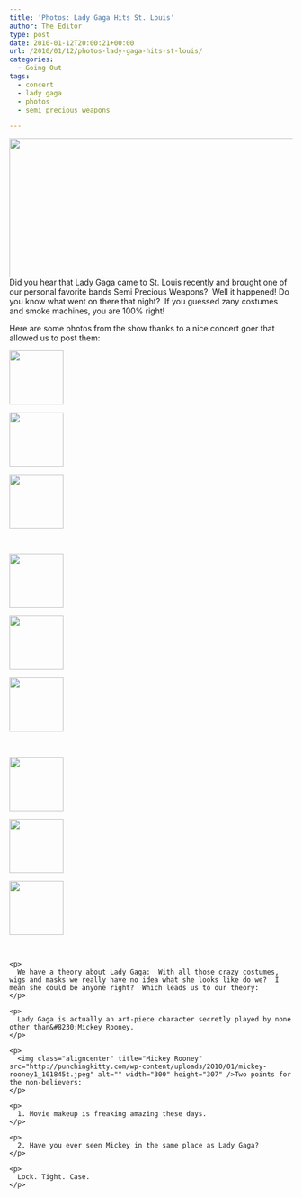```yaml
---
title: 'Photos: Lady Gaga Hits St. Louis'
author: The Editor
type: post
date: 2010-01-12T20:00:21+00:00
url: /2010/01/12/photos-lady-gaga-hits-st-louis/
categories:
  - Going Out
tags:
  - concert
  - lady gaga
  - photos
  - semi precious weapons

---
```

<img class="aligncenter" title="Lady Gaga" src="http://punchingkitty.com/wp-content/uploads/2010/01/LadyGaga-PokerFace.jpeg" alt="" width="600" height="247" />Did you hear that Lady Gaga came to St. Louis recently and brought one of our personal favorite bands Semi Precious Weapons?  Well it happened! Do you know what went on there that night?  If you guessed zany costumes and smoke machines, you are 100% right!

Here are some photos from the show thanks to a nice concert goer that allowed us to post them:

<div id='gallery-11' class='gallery galleryid-2832 gallery-columns-3 gallery-size-thumbnail'>
  <dl class='gallery-item'>
    <dt class='gallery-icon landscape'>
      <a href='http://punchingkitty.com/2010/01/12/photos-lady-gaga-hits-st-louis/img_0007/'><img width="96" height="96" src="http://media.punchingkitty.com/wordpress/2010/01/IMG_0007-150x150.jpg" class="attachment-thumbnail size-thumbnail" alt="" /></a>
    </dt>
  </dl>
  
  <dl class='gallery-item'>
    <dt class='gallery-icon landscape'>
      <a href='http://punchingkitty.com/2010/01/12/photos-lady-gaga-hits-st-louis/img_0015/'><img width="96" height="96" src="http://media.punchingkitty.com/wordpress/2010/01/IMG_0015-150x150.jpg" class="attachment-thumbnail size-thumbnail" alt="" /></a>
    </dt>
  </dl>
  
  <dl class='gallery-item'>
    <dt class='gallery-icon landscape'>
      <a href='http://punchingkitty.com/2010/01/12/photos-lady-gaga-hits-st-louis/img_0017/'><img width="96" height="96" src="http://media.punchingkitty.com/wordpress/2010/01/IMG_0017-150x150.jpg" class="attachment-thumbnail size-thumbnail" alt="" /></a>
    </dt>
  </dl>
  
  <p>
    <br style="clear: both" />
  </p>
  
  <dl class='gallery-item'>
    <dt class='gallery-icon portrait'>
      <a href='http://punchingkitty.com/2010/01/12/photos-lady-gaga-hits-st-louis/img_0019/'><img width="96" height="96" src="http://media.punchingkitty.com/wordpress/2010/01/IMG_0019-150x150.jpg" class="attachment-thumbnail size-thumbnail" alt="" /></a>
    </dt>
  </dl>
  
  <dl class='gallery-item'>
    <dt class='gallery-icon landscape'>
      <a href='http://punchingkitty.com/2010/01/12/photos-lady-gaga-hits-st-louis/img_0025/'><img width="96" height="96" src="http://media.punchingkitty.com/wordpress/2010/01/IMG_0025-150x150.jpg" class="attachment-thumbnail size-thumbnail" alt="" /></a>
    </dt>
  </dl>
  
  <dl class='gallery-item'>
    <dt class='gallery-icon landscape'>
      <a href='http://punchingkitty.com/2010/01/12/photos-lady-gaga-hits-st-louis/img_0032/'><img width="96" height="96" src="http://media.punchingkitty.com/wordpress/2010/01/IMG_0032-150x150.jpg" class="attachment-thumbnail size-thumbnail" alt="" /></a>
    </dt>
  </dl>
  
  <p>
    <br style="clear: both" />
  </p>
  
  <dl class='gallery-item'>
    <dt class='gallery-icon landscape'>
      <a href='http://punchingkitty.com/2010/01/12/photos-lady-gaga-hits-st-louis/img_0037/'><img width="96" height="96" src="http://media.punchingkitty.com/wordpress/2010/01/IMG_0037-150x150.jpg" class="attachment-thumbnail size-thumbnail" alt="" /></a>
    </dt>
  </dl>
  
  <dl class='gallery-item'>
    <dt class='gallery-icon landscape'>
      <a href='http://punchingkitty.com/2010/01/12/photos-lady-gaga-hits-st-louis/img_0041/'><img width="96" height="96" src="http://media.punchingkitty.com/wordpress/2010/01/IMG_0041-150x150.jpg" class="attachment-thumbnail size-thumbnail" alt="" /></a>
    </dt>
  </dl>
  
  <dl class='gallery-item'>
    <dt class='gallery-icon landscape'>
      <a href='http://punchingkitty.com/2010/01/12/photos-lady-gaga-hits-st-louis/img_0045/'><img width="96" height="96" src="http://media.punchingkitty.com/wordpress/2010/01/IMG_0045-150x150.jpg" class="attachment-thumbnail size-thumbnail" alt="" /></a>
    </dt>
  </dl>
  
  <p>
    <br style="clear: both" /> </div> 
    
    <p>
      We have a theory about Lady Gaga:  With all those crazy costumes, wigs and masks we really have no idea what she looks like do we?  I mean she could be anyone right?  Which leads us to our theory:
    </p>
    
    <p>
      Lady Gaga is actually an art-piece character secretly played by none other than&#8230;Mickey Rooney.
    </p>
    
    <p>
      <img class="aligncenter" title="Mickey Rooney" src="http://punchingkitty.com/wp-content/uploads/2010/01/mickey-rooney1_101845t.jpeg" alt="" width="300" height="307" />Two points for the non-believers:
    </p>
    
    <p>
      1. Movie makeup is freaking amazing these days.
    </p>
    
    <p>
      2. Have you ever seen Mickey in the same place as Lady Gaga?
    </p>
    
    <p>
      Lock. Tight. Case.
    </p>